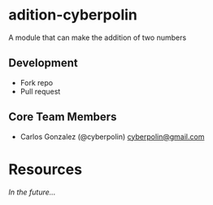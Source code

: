 # adition-cyberpolin

A module that can make the addition of two numbers

## Development

- Fork repo
- Pull request

## Core Team Members

- Carlos Gonzalez (@cyberpolin)
<cyberpolin@gmail.com>

# Resources
*In the future...*